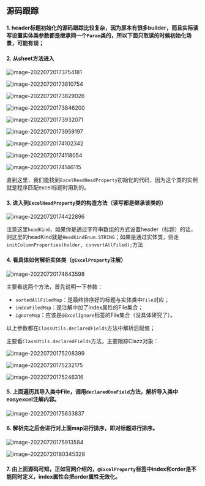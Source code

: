 ## 源码跟踪

#### 1. header标题初始化的源码跟踪比较复杂，因为原本有很多builder，而且实际读写设置实体类参数都是继承同一个`Param`类的，所以下面只取读的时候初始化场景，可能有误；

#### 2. 从sheet方法进入

![image-20220720173754181](img/image-20220720173754181.png)

![image-20220720173810754](img/image-20220720173810754.png)

![image-20220720173829026](img/image-20220720173829026.png)

![image-20220720173846200](img/image-20220720173846200.png)

![image-20220720173932071](img/image-20220720173932071.png)

![image-20220720173959197](img/image-20220720173959197.png)

![image-20220720174102342](img/image-20220720174102342.png)

![image-20220720174118054](img/image-20220720174118054.png)

![image-20220720174146115](img/image-20220720174146115.png)

直到这里，我们能找到`ExcelReadHeadProperty`初始化的代码，因为这个类的实例就是程序匹配excel标题时用到的。

#### 3. 进入到`ExcelHeadProperty`类的构造方法（读写都是继承该类的）

![image-20220720174422896](img/image-20220720174422896.png)

注意这里`headKind`，如果你是通过字符串数组的方式设置header（标题）的话，则这里的headKind就是`HeadKindEnum.STRING`；如果是通过实体类，则走`initColumnProperties(holder, convertAllFiled);`方法

#### 4. 看具体如何解析实体类（`@ExcelProperty`注解）

![image-20220720174643598](img/image-20220720174643598.png)

主要看这两个方法，首先说明一下参数：

- `sortedAllFiledMap`：是最终排序好的标题与实体类中`File`对应；
- `indexFiledMap`：是注解中加了index属性的File集合；
- `ignoreMap`：应该是`@ExcelIgnore`标签的File集合（没具体研究了）。

以上参数都在`ClassUtils.declaredFields`方法中解析后赋值；

主要看`ClassUtils.declaredFields`方法，主要跟踪Clazz对象：

![image-20220720175208399](img/image-20220720175208399.png)

![image-20220720175232175](img/image-20220720175232175.png)

![image-20220720175246316](img/image-20220720175246316.png)

#### 5. 上面遍历其导入类中File，调用`declaredOneField`方法，解析导入类中easyexcel注解内容。

![image-20220720175633837](img/image-20220720175633837.png)

#### 6. 解析完之后会进行对上面map进行排序，即对标题进行排序。

![image-20220720175913584](img/image-20220720175913584.png)



![image-20220720180345328](img/image-20220720180345328.png)

#### 7. 由上面源码可知，正如官网介绍的，`@ExcelProperty`标签中index和order是不能同时定义，index属性会把order属性无效化。